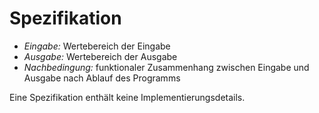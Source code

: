 
# Spezifikation

* _Eingabe:_ Wertebereich der Eingabe
* _Ausgabe:_ Wertebereich der Ausgabe
* _Nachbedingung:_ funktionaler Zusammenhang zwischen Eingabe und Ausgabe nach Ablauf des Programms

Eine Spezifikation enthält keine Implementierungsdetails.
